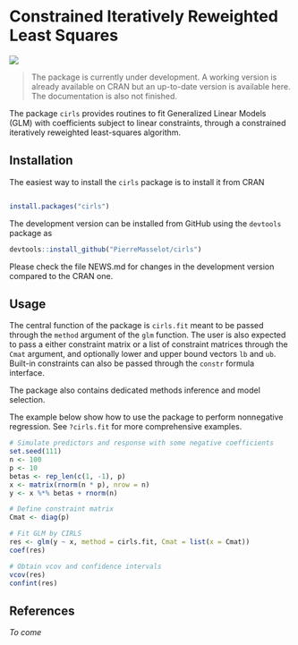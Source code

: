 # Constrained Iteratively Reweighted Least Squares

<!-- badges: start -->
  [![](https://www.r-pkg.org/badges/version/cirls?color=green)](https://cran.r-project.org/package=cirls)
<!-- badges: end -->

> The package is currently under development. A working version is already available on CRAN but an up-to-date version is available here. The documentation is also not finished.

The package `cirls` provides routines to fit Generalized Linear Models (GLM) with coefficients subject to linear constraints, through a constrained iteratively reweighted least-squares algorithm. 

## Installation

The easiest way to install the `cirls` package is to install it from CRAN

```R

install.packages("cirls")

```

The development version can be installed from GitHub using the `devtools` package as

```R
devtools::install_github("PierreMasselot/cirls")
```

Please check the file NEWS.md for changes in the development version compared to the CRAN one.

## Usage

The central function of the package is `cirls.fit` meant to be passed through the `method` argument of the `glm` function. The user is also expected to pass a either constraint matrix or a list of constraint matrices through the `Cmat` argument, and optionally lower and upper bound vectors `lb` and `ub`. Built-in constraints can also be passed through the `constr` formula interface.

The package also contains dedicated methods inference and model selection.

The example below show how to use the package to perform nonnegative regression. See `?cirls.fit` for more comprehensive examples.

```R
# Simulate predictors and response with some negative coefficients
set.seed(111)
n <- 100
p <- 10
betas <- rep_len(c(1, -1), p)
x <- matrix(rnorm(n * p), nrow = n)
y <- x %*% betas + rnorm(n)

# Define constraint matrix
Cmat <- diag(p)

# Fit GLM by CIRLS
res <- glm(y ~ x, method = cirls.fit, Cmat = list(x = Cmat))
coef(res)

# Obtain vcov and confidence intervals
vcov(res)
confint(res)
```

## References

*To come*
